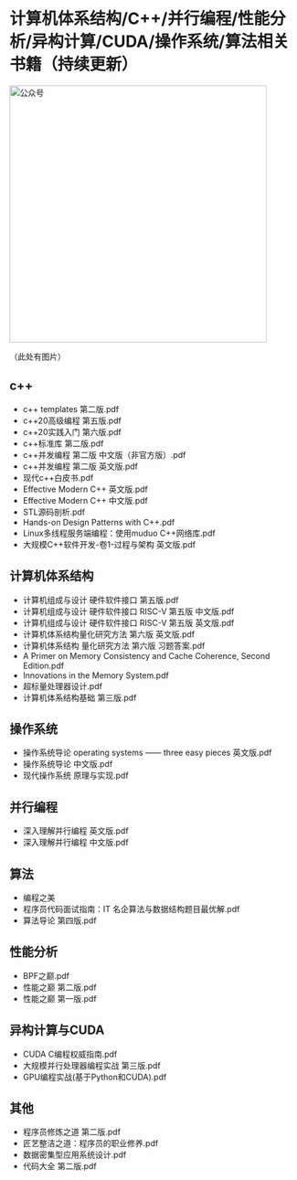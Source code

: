 # 计算机体系结构/C++/并行编程/性能分析/异构计算/CUDA/操作系统/算法相关书籍（持续更新）

<img width="450" alt="公众号" src="https://user-images.githubusercontent.com/14103319/196999717-960c4da3-f211-4f85-8296-0bf1ff6a648d.png">

（此处有图片）

## c++
- c++ templates 第二版.pdf
- c++20高级编程 第五版.pdf
- c++20实践入门 第六版.pdf
- c++标准库 第二版.pdf
- c++并发编程 第二版 中文版（非官方版）.pdf
- c++并发编程 第二版 英文版.pdf
- 现代c++白皮书.pdf
- Effective Modern C++ 英文版.pdf
- Effective Modern C++ 中文版.pdf
- STL源码剖析.pdf
- Hands-on Design Patterns with C++.pdf
- Linux多线程服务端编程：使用muduo C++网络库.pdf
- 大规模C++软件开发-卷1-过程与架构 英文版.pdf

## 计算机体系结构
- 计算机组成与设计 硬件软件接口 第五版.pdf
- 计算机组成与设计 硬件软件接口 RISC-V 第五版 中文版.pdf
- 计算机组成与设计 硬件软件接口 RISC-V 第五版 英文版.pdf
- 计算机体系结构量化研究方法 第六版 英文版.pdf
- 计算机体系结构 量化研究方法 第六版 习题答案.pdf
- A Primer on Memory Consistency and Cache Coherence, Second Edition.pdf
- Innovations in the Memory System.pdf
- 超标量处理器设计.pdf
- 计算机体系结构基础 第三版.pdf

## 操作系统
- 操作系统导论 operating systems —— three easy pieces 英文版.pdf
- 操作系统导论 中文版.pdf
- 现代操作系统 原理与实现.pdf

## 并行编程
- 深入理解并行编程 英文版.pdf
- 深入理解并行编程 中文版.pdf

## 算法
- 编程之美
- 程序员代码面试指南：IT 名企算法与数据结构题目最优解.pdf
- 算法导论 第四版.pdf

## 性能分析
- BPF之巅.pdf
- 性能之巅 第二版.pdf
- 性能之巅 第一版.pdf

## 异构计算与CUDA
- CUDA C编程权威指南.pdf
- 大规模并行处理器编程实战 第三版.pdf
- GPU编程实战(基于Python和CUDA).pdf

## 其他
- 程序员修炼之道 第二版.pdf
- 匠艺整洁之道：程序员的职业修养.pdf
- 数据密集型应用系统设计.pdf
- 代码大全 第二版.pdf



